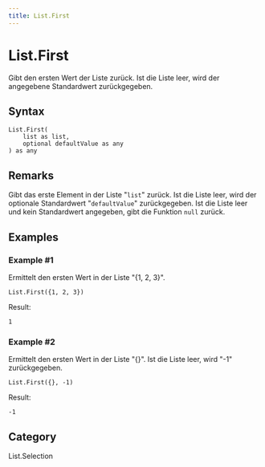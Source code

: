 ```yaml
---
title: List.First
---
```


# List.First


Gibt den ersten Wert der Liste zurück. Ist die Liste leer, wird der angegebene Standardwert zurückgegeben.


## Syntax

```powerquery
List.First(
    list as list,
    optional defaultValue as any
) as any
```


## Remarks

Gibt das erste Element in der Liste "<code>list</code>" zurück. Ist die Liste leer, wird der optionale Standardwert "<code>defaultValue</code>" zurückgegeben.    Ist die Liste leer und kein Standardwert angegeben, gibt die Funktion <code>null</code> zurück.


## Examples

### Example #1 
Ermittelt den ersten Wert in der Liste &#34;\{1, 2, 3}&#34;.
```powerquery
List.First({1, 2, 3})
```

Result: 
```powerquery
1
```


### Example #2 
Ermittelt den ersten Wert in der Liste &#34;\{}&#34;. Ist die Liste leer, wird &#34;-1&#34; zurückgegeben.
```powerquery
List.First({}, -1)
```

Result: 
```powerquery
-1
```




## Category
List.Selection
